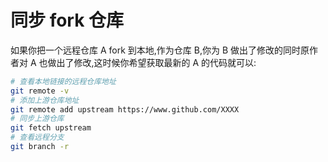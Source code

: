 # 同步 fork 仓库

如果你把一个远程仓库 A fork 到本地,作为仓库 B,你为 B 做出了修改的同时原作者对 A 也做出了修改,这时候你希望获取最新的 A 的代码就可以:

```bash
# 查看本地链接的远程仓库地址
git remote -v
# 添加上游仓库地址
git remote add upstream https://www.github.com/XXXX
# 同步上游仓库
git fetch upstream
# 查看远程分支
git branch -r
```
